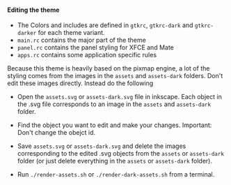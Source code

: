 #### Editing the theme

* The Colors and includes are defined in `gtkrc`, `gtkrc-dark` and `gtkrc-darker` for each theme variant.
* `main.rc` contains the major part of the theme
* `panel.rc` contains the panel styling for XFCE and Mate
* `apps.rc` contains some application specific rules

Because this theme is heavily based on the pixmap engine, a lot of the styling comes from the images in the `assets` and `assets-dark` folders. Don't edit these images directly. Instead do the following

* Open the `assets.svg` or `assets-dark.svg` file in inkscape. Each object in the .svg file corresponds to an image in the `assets` and `assets-dark` folder.

* Find the object you want to edit and make your changes. Important: Don't change the obejct id.

* Save `assets.svg` or `assets-dark.svg` and delete the images corresponding to the edited .svg objects from the `assets` or `assets-dark` folder (or just delete everything in the `assets` or `assets-dark` folder).

* Run `./render-assets.sh` or `./render-dark-assets.sh` from a terminal.
